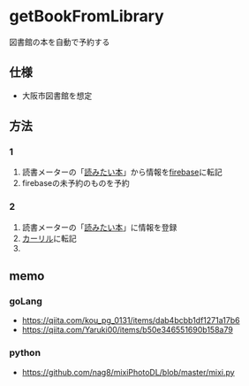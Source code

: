 # getBookFromLibrary
 図書館の本を自動で予約する

## 仕様
- 大阪市図書館を想定

## 方法
### 1
1. 読書メーターの「[読みたい本](https://bookmeter.com/users/763253/books/wish)」から情報を[firebase](https://console.firebase.google.com/u/0/project/bookbook-eaf17/database/bookbook-eaf17/data)に転記
2. firebaseの未予約のものを予約

### 2
1. 読書メーターの「[読みたい本](https://bookmeter.com/users/763253/books/wish)」に情報を登録
2. [カーリル](https://calil.jp/)に転記
3. 
## memo
### goLang
- https://qiita.com/kou_pg_0131/items/dab4bcbb1df1271a17b6
- https://qiita.com/Yaruki00/items/b50e346551690b158a79

### python
- https://github.com/nag8/mixiPhotoDL/blob/master/mixi.py
